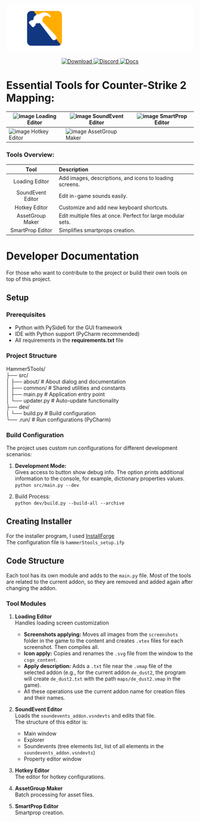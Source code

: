 
<p align="center">
    <a href="https://github.com/dertwist/Hammer5Tools">
        <img alt="header" src="readme/header_0.png" width="512">
    </a>
</p>


<p align="center">
    <a href="https://github.com/dertwist/Hammer5Tools/releases/latest">
        <img src="https://gist.githubusercontent.com/cxmeel/0dbc95191f239b631c3874f4ccf114e2/raw/download.svg" height="45" alt="Download">
    </a>
    <a href="https://discord.gg/JzcHMFbCEC">
        <img src="https://gist.githubusercontent.com/cxmeel/0dbc95191f239b631c3874f4ccf114e2/raw/discord.svg" height="45" alt="Discord">
    </a>
    <a href="https://twist-1.gitbook.io/hammer5tools">
        <img src="https://gist.githubusercontent.com/cxmeel/0dbc95191f239b631c3874f4ccf114e2/raw/docs.svg" height="45" alt="Docs">
    </a>
</p>



# Essential Tools for Counter-Strike 2 Mapping:

| ![image](https://i.imgur.com/7znAlv4.jpeg) Loading Editor | ![image](https://i.imgur.com/HMmbQgR.png) SoundEvent Editor | ![image](https://i.imgur.com/kFjGhI7.png)  SmartProp Editor |
| ----------- | ----------- | ----------- |
| ![image](https://i.imgur.com/D9v7e6w.png) Hotkey Editor | ![image](https://i.imgur.com/cRFsq49.png) AssetGroup Maker |

### Tools Overview:

|        Tool       | Description                                                  |
|:-----------------:|:-------------------------------------------------------------|
| Loading Editor    | Add images, descriptions, and icons to loading screens.      |
| SoundEvent Editor | Edit in-game sounds easily.                                  |
| Hotkey Editor     | Customize and add new keyboard shortcuts.                    |
| AssetGroup Maker      | Edit multiple files at once. Perfect for large modular sets. |
| SmartProp Editor  | Simplifies smartprops creation.                              |






#  Developer Documentation  
For those who want to contribute to the project or build their own tools on top of this project.

## Setup  

### Prerequisites  
- Python with PySide6 for the GUI framework  
- IDE with Python support (PyCharm recommended)  
- All requirements in the **requirements.txt** file

### Project Structure  
Hammer5Tools/  
├── src/  
│ ├── about/ # About dialog and documentation  
│ ├── common/ # Shared utilities and constants  
│ ├── main.py # Application entry point  
│ └── updater.py # Auto-update functionality  
├── dev/  
│ └── build.py # Build configuration  
└── .run/ # Run configurations (PyCharm)


### Build Configuration  
The project uses custom run configurations for different development scenarios:  

1. **Development Mode:**  
   Gives access to button show debug info. The option prints additional information to the console, for example, dictionary properties values.  
   ```python src/main.py --dev  ```    
  
2. Build Process:  
```python dev/build.py --build-all --archive ```

## Creating Installer

For the installer program, I used [InstallForge](https://installforge.net/)  
The configuration file is `hammer5tools_setup.ifp`

## Code Structure

Each tool has its own module and adds to the `main.py` file. Most of the tools are related to the current addon, so they are removed and added again after changing the addon.

### Tool Modules

1.  **Loading Editor**  
    Handles loading screen customization
    
    -   **Screenshots applying:** Moves all images from the `screenshots` folder in the game to the content and creates `.vtex` files for each screenshot. Then compiles all.
    -   **Icon apply:** Copies and renames the `.svg` file from the window to the `csgo_content`.
    -   **Apply description:** Adds a `.txt` file near the `.vmap` file of the selected addon (e.g., for the current addon `de_dust2`, the program will create `de_dust2.txt` with the path `maps/de_dust2.vmap` in the game).
    -   All these operations use the current addon name for creation files and their names.
2.  **SoundEvent Editor**  
    Loads the `soundevents_addon.vsndevts` and edits that file.  
    The structure of this editor is:
    
    -   Main window
    -   Explorer
    -   Soundevents (tree elements list, list of all elements in the `soundevents_addon.vsndevts`)
    -   Property editor window
3.  **Hotkey Editor**  
    The editor for hotkey configurations.
    
4.  **AssetGroup Maker**  
    Batch processing for asset files.
    
5.  **SmartProp Editor**  
    Smartprop creation.